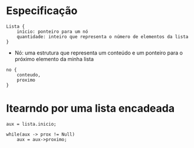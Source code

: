 # Especificação

````
Lista {
    início: ponteiro para um nó
    quantidade: inteiro que representa o número de elementos da lista
}
````

- Nó: uma estrutura que representa um conteúdo e um ponteiro para o próximo elemento da minha lista

````
no {
    conteudo,
    proximo
}
````

# Itearndo por uma lista encadeada

````
aux = lista.inicio;

while(aux -> prox != Null)
    aux = aux->proximo;
````
